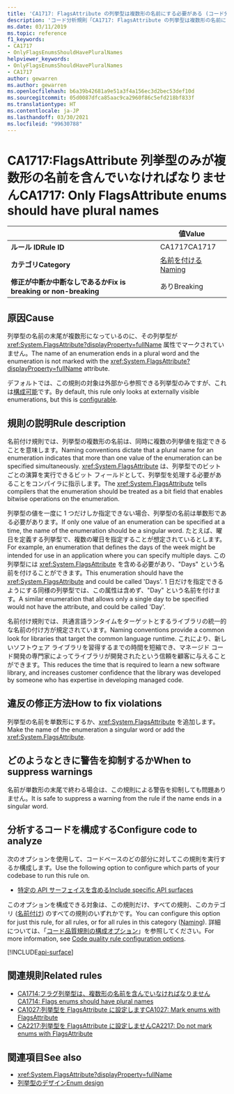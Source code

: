 ```yaml
---
title: 'CA1717: FlagsAttribute の列挙型は複数形の名前にする必要がある (コード分析)'
description: 'コード分析規則「CA1717: FlagsAttribute の列挙型は複数形の名前にする必要がある」について'
ms.date: 03/11/2019
ms.topic: reference
f1_keywords:
- CA1717
- OnlyFlagsEnumsShouldHavePluralNames
helpviewer_keywords:
- OnlyFlagsEnumsShouldHavePluralNames
- CA1717
author: gewarren
ms.author: gewarren
ms.openlocfilehash: b6a39b42681a9e51a3f4a156ec3d2bec53def10d
ms.sourcegitcommit: 05d0087dfca85aac9ca2960f86c5efd218bf833f
ms.translationtype: HT
ms.contentlocale: ja-JP
ms.lasthandoff: 03/30/2021
ms.locfileid: "99630788"
---
```

# <a name="ca1717-only-flagsattribute-enums-should-have-plural-names"></a><span data-ttu-id="ee788-103">CA1717:FlagsAttribute 列挙型のみが複数形の名前を含んでいなければなりません</span><span class="sxs-lookup"><span data-stu-id="ee788-103">CA1717: Only FlagsAttribute enums should have plural names</span></span>

| | <span data-ttu-id="ee788-104">値</span><span class="sxs-lookup"><span data-stu-id="ee788-104">Value</span></span> |
|-|-|
| <span data-ttu-id="ee788-105">**ルール ID**</span><span class="sxs-lookup"><span data-stu-id="ee788-105">**Rule ID**</span></span> |<span data-ttu-id="ee788-106">CA1717</span><span class="sxs-lookup"><span data-stu-id="ee788-106">CA1717</span></span>|
| <span data-ttu-id="ee788-107">**カテゴリ**</span><span class="sxs-lookup"><span data-stu-id="ee788-107">**Category**</span></span> |[<span data-ttu-id="ee788-108">名前を付ける</span><span class="sxs-lookup"><span data-stu-id="ee788-108">Naming</span></span>](naming-warnings.md)|
| <span data-ttu-id="ee788-109">**修正が中断か中断なしであるか**</span><span class="sxs-lookup"><span data-stu-id="ee788-109">**Fix is breaking or non-breaking**</span></span> |<span data-ttu-id="ee788-110">あり</span><span class="sxs-lookup"><span data-stu-id="ee788-110">Breaking</span></span>|

## <a name="cause"></a><span data-ttu-id="ee788-111">原因</span><span class="sxs-lookup"><span data-stu-id="ee788-111">Cause</span></span>

<span data-ttu-id="ee788-112">列挙型の名前の末尾が複数形になっているのに、その列挙型が <xref:System.FlagsAttribute?displayProperty=fullName> 属性でマークされていません。</span><span class="sxs-lookup"><span data-stu-id="ee788-112">The name of an enumeration ends in a plural word and the enumeration is not marked with the <xref:System.FlagsAttribute?displayProperty=fullName> attribute.</span></span>

<span data-ttu-id="ee788-113">デフォルトでは、この規則の対象は外部から参照できる列挙型のみですが、これは[構成可能](#configure-code-to-analyze)です。</span><span class="sxs-lookup"><span data-stu-id="ee788-113">By default, this rule only looks at externally visible enumerations, but this is [configurable](#configure-code-to-analyze).</span></span>

## <a name="rule-description"></a><span data-ttu-id="ee788-114">規則の説明</span><span class="sxs-lookup"><span data-stu-id="ee788-114">Rule description</span></span>

<span data-ttu-id="ee788-115">名前付け規則では、列挙型の複数形の名前は、同時に複数の列挙値を指定できることを意味します。</span><span class="sxs-lookup"><span data-stu-id="ee788-115">Naming conventions dictate that a plural name for an enumeration indicates that more than one value of the enumeration can be specified simultaneously.</span></span> <span data-ttu-id="ee788-116"><xref:System.FlagsAttribute> は、列挙型でのビットごとの演算を実行できるビット フィールドとして、列挙型を処理する必要があることをコンパイラに指示します。</span><span class="sxs-lookup"><span data-stu-id="ee788-116">The <xref:System.FlagsAttribute> tells compilers that the enumeration should be treated as a bit field that enables bitwise operations on the enumeration.</span></span>

<span data-ttu-id="ee788-117">列挙型の値を一度に 1 つだけしか指定できない場合、列挙型の名前は単数形である必要があります。</span><span class="sxs-lookup"><span data-stu-id="ee788-117">If only one value of an enumeration can be specified at a time, the name of the enumeration should be a singular word.</span></span> <span data-ttu-id="ee788-118">たとえば、曜日を定義する列挙型で、複数の曜日を指定することが想定されているとします。</span><span class="sxs-lookup"><span data-stu-id="ee788-118">For example, an enumeration that defines the days of the week might be intended for use in an application where you can specify multiple days.</span></span> <span data-ttu-id="ee788-119">この列挙型には <xref:System.FlagsAttribute> を含める必要があり、"Days" という名前を付けることができます。</span><span class="sxs-lookup"><span data-stu-id="ee788-119">This enumeration should have the <xref:System.FlagsAttribute> and could be called 'Days'.</span></span> <span data-ttu-id="ee788-120">1 日だけを指定できるようにする同様の列挙型では、この属性は含めず、"Day" という名前を付けます。</span><span class="sxs-lookup"><span data-stu-id="ee788-120">A similar enumeration that allows only a single day to be specified would not have the attribute, and could be called 'Day'.</span></span>

<span data-ttu-id="ee788-121">名前付け規則では、共通言語ランタイムをターゲットとするライブラリの統一的な名前の付け方が規定されています。</span><span class="sxs-lookup"><span data-stu-id="ee788-121">Naming conventions provide a common look for libraries that target the common language runtime.</span></span> <span data-ttu-id="ee788-122">これにより、新しいソフトウェア ライブラリを習得するまでの時間を短縮でき、マネージド コード開発の専門家によってライブラリが開発されたという信頼を顧客に与えることができます。</span><span class="sxs-lookup"><span data-stu-id="ee788-122">This reduces the time that is required to learn a new software library, and increases customer confidence that the library was developed by someone who has expertise in developing managed code.</span></span>

## <a name="how-to-fix-violations"></a><span data-ttu-id="ee788-123">違反の修正方法</span><span class="sxs-lookup"><span data-stu-id="ee788-123">How to fix violations</span></span>

<span data-ttu-id="ee788-124">列挙型の名前を単数形にするか、<xref:System.FlagsAttribute> を追加します。</span><span class="sxs-lookup"><span data-stu-id="ee788-124">Make the name of the enumeration a singular word or add the <xref:System.FlagsAttribute>.</span></span>

## <a name="when-to-suppress-warnings"></a><span data-ttu-id="ee788-125">どのようなときに警告を抑制するか</span><span class="sxs-lookup"><span data-stu-id="ee788-125">When to suppress warnings</span></span>

<span data-ttu-id="ee788-126">名前が単数形の末尾で終わる場合は、この規則による警告を抑制しても問題ありません。</span><span class="sxs-lookup"><span data-stu-id="ee788-126">It is safe to suppress a warning from the rule if the name ends in a singular word.</span></span>

## <a name="configure-code-to-analyze"></a><span data-ttu-id="ee788-127">分析するコードを構成する</span><span class="sxs-lookup"><span data-stu-id="ee788-127">Configure code to analyze</span></span>

<span data-ttu-id="ee788-128">次のオプションを使用して、コードベースのどの部分に対してこの規則を実行するか構成します。</span><span class="sxs-lookup"><span data-stu-id="ee788-128">Use the following option to configure which parts of your codebase to run this rule on.</span></span>

- [<span data-ttu-id="ee788-129">特定の API サーフェイスを含める</span><span class="sxs-lookup"><span data-stu-id="ee788-129">Include specific API surfaces</span></span>](#include-specific-api-surfaces)

<span data-ttu-id="ee788-130">このオプションを構成できる対象は、この規則だけ、すべての規則、このカテゴリ ([名前付け](naming-warnings.md)) のすべての規則のいずれかです。</span><span class="sxs-lookup"><span data-stu-id="ee788-130">You can configure this option for just this rule, for all rules, or for all rules in this category ([Naming](naming-warnings.md)).</span></span> <span data-ttu-id="ee788-131">詳細については、「[コード品質規則の構成オプション](../code-quality-rule-options.md)」を参照してください。</span><span class="sxs-lookup"><span data-stu-id="ee788-131">For more information, see [Code quality rule configuration options](../code-quality-rule-options.md).</span></span>

[!INCLUDE[api-surface](~/includes/code-analysis/api-surface.md)]

## <a name="related-rules"></a><span data-ttu-id="ee788-132">関連規則</span><span class="sxs-lookup"><span data-stu-id="ee788-132">Related rules</span></span>

- [<span data-ttu-id="ee788-133">CA1714:フラグ列挙型は、複数形の名前を含んでいなければなりません</span><span class="sxs-lookup"><span data-stu-id="ee788-133">CA1714: Flags enums should have plural names</span></span>](ca1714.md)
- [<span data-ttu-id="ee788-134">CA1027:列挙型を FlagsAttribute に設定します</span><span class="sxs-lookup"><span data-stu-id="ee788-134">CA1027: Mark enums with FlagsAttribute</span></span>](ca1027.md)
- [<span data-ttu-id="ee788-135">CA2217:列挙型を FlagsAttribute に設定しません</span><span class="sxs-lookup"><span data-stu-id="ee788-135">CA2217: Do not mark enums with FlagsAttribute</span></span>](ca2217.md)

## <a name="see-also"></a><span data-ttu-id="ee788-136">関連項目</span><span class="sxs-lookup"><span data-stu-id="ee788-136">See also</span></span>

- <xref:System.FlagsAttribute?displayProperty=fullName>
- [<span data-ttu-id="ee788-137">列挙型のデザイン</span><span class="sxs-lookup"><span data-stu-id="ee788-137">Enum design</span></span>](../../../standard/design-guidelines/enum.md)
